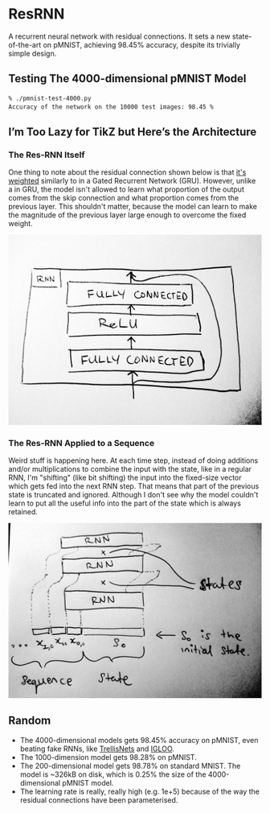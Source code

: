 # ResRNN

A recurrent neural network with residual connections. It sets a new state-of-the-art on pMNIST, achieving 98.45% accuracy, despite its trivially simple design.

## Testing The 4000-dimensional pMNIST Model

```bash
% ./pmnist-test-4000.py
Accuracy of the network on the 10000 test images: 98.45 %
```

## I’m Too Lazy for TikZ but Here’s the Architecture

### The Res-RNN Itself

One thing to note about the residual connection shown below is that [it's weighted](https://github.com/DoxasticFox/res-rnn/blob/c219ebe37e7560a6f512a391c34041af88cfb81f/nnmodules/__init__.py#L76) similarly to in a Gated Recurrent Network (GRU). However, unlike a in GRU, the model isn't allowed to learn what proportion of the output comes from the skip connection and what proportion comes from the previous layer. This shouldn't matter, because the model can learn to make the magnitude of the previous layer large enough to overcome the fixed weight.

![Figure 2](https://github.com/DoxasticFox/res-rnn/raw/master/figures/figure-2.jpg)

### The Res-RNN Applied to a Sequence

Weird stuff is happening here. At each time step, instead of doing additions and/or multiplications to combine the input with the state, like in a regular RNN, I'm "shifting" (like bit shifting) the input into the fixed-size vector which gets fed into the next RNN step. That means that part of the previous state is truncated and ignored. Although I don't see why the model couldn't learn to put all the useful info into the part of the state which is always retained.

![Figure 1](https://github.com/DoxasticFox/res-rnn/raw/master/figures/figure-1.jpg)

## Random

* The 4000-dimensional models gets 98.45% accuracy on pMNIST, even beating fake RNNs, like [TrellisNets](https://arxiv.org/pdf/1810.06682.pdf) and [IGLOO](https://arxiv.org/pdf/1807.03402.pdf).
* The 1000-dimension model gets 98.28% on pMNIST.
* The 200-dimensional model gets 98.78% on standard MNIST. The model is ~326kB on disk, which is 0.25% the size of the 4000-dimensional pMNIST model.
* The learning rate is really, really high (e.g. 1e+5) because of the way the residual connections have been parameterised.
